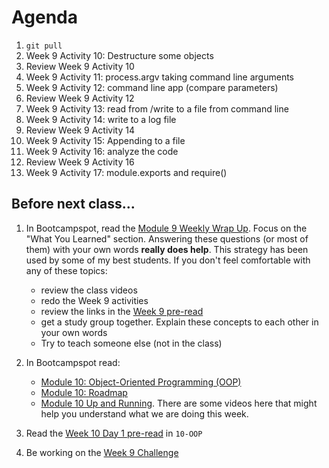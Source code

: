 # Agenda

1. `git pull`
1. Week 9 Activity 10: Destructure some objects
1. Review Week 9 Activity 10
1. Week 9 Activity 11: process.argv taking command line arguments
1. Week 9 Activity 12: command line app (compare parameters)
1. Review Week 9 Activity 12
1. Week 9 Activity 13: read from /write to a file from command line
1. Week 9 Activity 14: write to a log file
1. Review Week 9 Activity 14
1. Week 9 Activity 15: Appending to a file
1. Week 9 Activity 16: analyze the code
1. Review Week 9 Activity 16
1. Week 9 Activity 17: module.exports and require()

## Before next class...

1. In Bootcampspot, read the [Module 9 Weekly Wrap Up](https://bootcampspot.instructure.com/courses/5728/modules/items/1304405). Focus on the "What You Learned" section. Answering these questions (or most of them) with your own words **really does help**. This strategy has been used by some of my best students. If you don't feel comfortable with any of these topics:

   - review the class videos
   - redo the Week 9 activities
   - review the links in the [Week 9 pre-read](./pre-read.md)
   - get a study group together. Explain these concepts to each other in your own words
   - Try to teach someone else (not in the class)

1. In Bootcampspot read:

   - [Module 10: Object-Oriented Programming (OOP)](https://bootcampspot.instructure.com/courses/5728/modules/items/1304410)
   - [Module 10: Roadmap](https://bootcampspot.instructure.com/courses/5728/modules/items/1304412)
   - [Module 10 Up and Running](https://bootcampspot.instructure.com/courses/5728/modules/items/1304414). There are some videos here that might help you understand what we are doing this week.

1. Read the [Week 10 Day 1 pre-read](../10-OOP/pre-read.md) in `10-OOP`
1. Be working on the [Week 9 Challenge](./02-Challenge/README.md)

